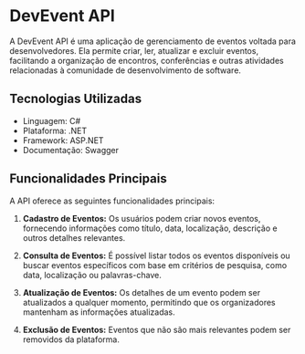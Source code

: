 # DevEvent API

A DevEvent API é uma aplicação de gerenciamento de eventos voltada para desenvolvedores. Ela permite criar, ler, atualizar e excluir eventos, facilitando a organização de encontros, conferências e outras atividades relacionadas à comunidade de desenvolvimento de software.

## Tecnologias Utilizadas

- Linguagem: C#
- Plataforma: .NET
- Framework: ASP.NET
- Documentação: Swagger

## Funcionalidades Principais

A API oferece as seguintes funcionalidades principais:

1. **Cadastro de Eventos:** Os usuários podem criar novos eventos, fornecendo informações como título, data, localização, descrição e outros detalhes relevantes.

2. **Consulta de Eventos:** É possível listar todos os eventos disponíveis ou buscar eventos específicos com base em critérios de pesquisa, como data, localização ou palavras-chave.

3. **Atualização de Eventos:** Os detalhes de um evento podem ser atualizados a qualquer momento, permitindo que os organizadores mantenham as informações atualizadas.

4. **Exclusão de Eventos:** Eventos que não são mais relevantes podem ser removidos da plataforma.



